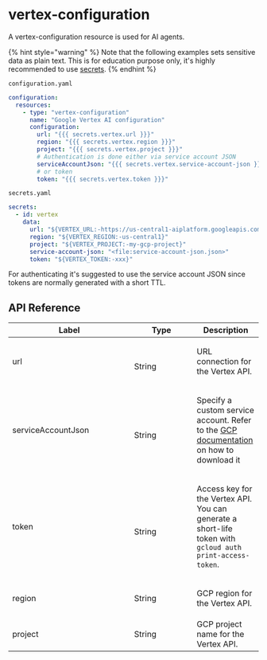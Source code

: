 # vertex-configuration

A vertex-configuration resource is used for AI agents.

{% hint style="warning" %}
Note that the following examples sets sensitive data as plain text. This is for education purpose only, it's highly recommended to use [secrets](../../building-applications/secrets.md).
{% endhint %}

`configuration.yaml`
```yaml
configuration:
  resources:
    - type: "vertex-configuration"
      name: "Google Vertex AI configuration"
      configuration:
        url: "{{{ secrets.vertex.url }}}"
        region: "{{{ secrets.vertex.region }}}"
        project: "{{{ secrets.vertex.project }}}"
        # Authentication is done either via service account JSON
        serviceAccountJson: "{{{ secrets.vertex.service-account-json }}}"
        # or token
        token: "{{{ secrets.vertex.token }}}"
```

`secrets.yaml`
```yaml
secrets:
  - id: vertex
    data:
      url: "${VERTEX_URL:-https://us-central1-aiplatform.googleapis.com}"
      region: "${VERTEX_REGION:-us-central1}"
      project: "${VERTEX_PROJECT:-my-gcp-project}"
      service-account-json: "<file:service-account-json.json>"
      token: "${VERTEX_TOKEN:-xxx}"
```

For authenticating it's suggested to use the service account JSON since tokens are normally generated with a short TTL.


## API Reference

<table><thead><tr><th width="229.33333333333331">Label</th><th width="110">Type</th><th>Description</th></tr></thead><tbody><tr><td>url</td><td><br>String</td><td><p>URL connection for the Vertex API.</p></td></tr><tr><td>serviceAccountJson</td><td><br>String</td><td><p>Specify a custom service account. Refer to the <a href="https://cloud.google.com/iam/docs/keys-create-delete">GCP documentation</a> on how to download it</p></td></tr><tr><td>token</td><td><br>String</td><td><p>Access key for the Vertex API. You can generate a short-life token with <code>gcloud auth print-access-token</code>.</p></td></tr><tr><td>region</td><td>String<br></td><td><p>GCP region for the Vertex API. </p></td></tr><tr><td>project</td><td>String<br></td><td>GCP project name for the Vertex API.</td></tr></tbody></table>
